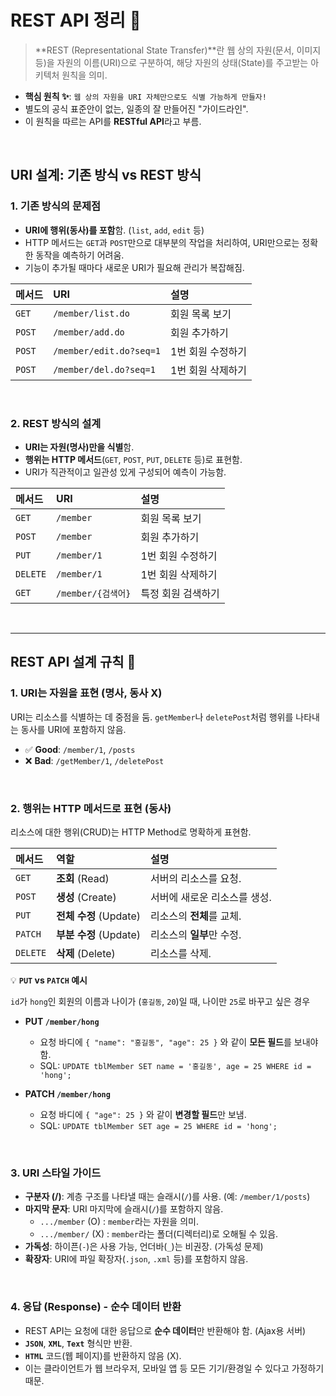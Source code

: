 # REST API 정리 📝

> **REST (Representational State Transfer)**란 웹 상의 자원(문서, 이미지 등)을 자원의 이름(URI)으로 구분하여, 해당 자원의 상태(State)를 주고받는 아키텍처 원칙을 의미.

- **핵심 원칙 ✨**: `웹 상의 자원을 URI 자체만으로도 식별 가능하게 만들자!`
- 별도의 공식 표준안이 없는, 일종의 잘 만들어진 "가이드라인".
- 이 원칙을 따르는 API를 **RESTful API**라고 부름.

<br>

## URI 설계: 기존 방식 vs REST 방식

### 1. 기존 방식의 문제점

- **URI에 행위(동사)를 포함**함. (`list`, `add`, `edit` 등)
- HTTP 메서드는 `GET`과 `POST`만으로 대부분의 작업을 처리하여, URI만으로는 정확한 동작을 예측하기 어려움.
- 기능이 추가될 때마다 새로운 URI가 필요해 관리가 복잡해짐.

| 메서드 | URI | 설명 |
| :---- | :--- | :--- |
| `GET` | `/member/list.do` | 회원 목록 보기 |
| `POST` | `/member/add.do` | 회원 추가하기 |
| `POST` | `/member/edit.do?seq=1` | 1번 회원 수정하기 |
| `POST` | `/member/del.do?seq=1` | 1번 회원 삭제하기 |

<br>

### 2. REST 방식의 설계

- **URI는 자원(명사)만을 식별**함.
- **행위는 HTTP 메서드**(`GET`, `POST`, `PUT`, `DELETE` 등)로 표현함.
- URI가 직관적이고 일관성 있게 구성되어 예측이 가능함.

| 메서드 | URI | 설명 |
| :---- | :--- | :--- |
| `GET` | `/member` | 회원 목록 보기 |
| `POST` | `/member` | 회원 추가하기 |
| `PUT` | `/member/1` | 1번 회원 수정하기 |
| `DELETE` | `/member/1` | 1번 회원 삭제하기 |
| `GET` | `/member/{검색어}` | 특정 회원 검색하기 |

<br>

---

## REST API 설계 규칙 📜

### 1. URI는 자원을 표현 (명사, 동사 X)

URI는 리소스를 식별하는 데 중점을 둠. `getMember`나 `deletePost`처럼 행위를 나타내는 동사를 URI에 포함하지 않음.

- ✅ **Good**: `/member/1`, `/posts`
- ❌ **Bad**: `/getMember/1`, `/deletePost`

<br>

### 2. 행위는 HTTP 메서드로 표현 (동사)

리소스에 대한 행위(CRUD)는 HTTP Method로 명확하게 표현함.

| 메서드 | 역할 | 설명 |
| :---- | :--- | :--- |
| `GET` | **조회** (Read) | 서버의 리소스를 요청. |
| `POST` | **생성** (Create) | 서버에 새로운 리소스를 생성. |
| `PUT` | **전체 수정** (Update) | 리소스의 **전체**를 교체. |
| `PATCH` | **부분 수정** (Update) | 리소스의 **일부**만 수정. |
| `DELETE` | **삭제** (Delete) | 리소스를 삭제. |

💡 **`PUT` vs `PATCH` 예시**

`id`가 `hong`인 회원의 이름과 나이가 (`홍길동`, `20`)일 때, 나이만 `25`로 바꾸고 싶은 경우

- **PUT `/member/hong`**
  - 요청 바디에 `{ "name": "홍길동", "age": 25 }` 와 같이 **모든 필드**를 보내야 함.
  - SQL: `UPDATE tblMember SET name = '홍길동', age = 25 WHERE id = 'hong';`

- **PATCH `/member/hong`**
  - 요청 바디에 `{ "age": 25 }` 와 같이 **변경할 필드**만 보냄.
  - SQL: `UPDATE tblMember SET age = 25 WHERE id = 'hong';`

<br>

### 3. URI 스타일 가이드

- **구분자 (/)**: 계층 구조를 나타낼 때는 슬래시(`/`)를 사용. (예: `/member/1/posts`)
- **마지막 문자**: URI 마지막에 슬래시(`/`)를 포함하지 않음.
  - `.../member` (O) : `member`라는 자원을 의미.
  - `.../member/` (X) : `member`라는 폴더(디렉터리)로 오해될 수 있음.
- **가독성**: 하이픈(`-`)은 사용 가능, 언더바(`_`)는 비권장. (가독성 문제)
- **확장자**: URI에 파일 확장자(`.json`, `.xml` 등)를 포함하지 않음.

<br>

### 4. 응답 (Response) - 순수 데이터 반환

- REST API는 요청에 대한 응답으로 **순수 데이터**만 반환해야 함. (Ajax용 서버)
- **`JSON`**, **`XML`**, **`Text`** 형식만 반환.
- **`HTML`** 코드(웹 페이지)를 반환하지 않음 (X).
- 이는 클라이언트가 웹 브라우저, 모바일 앱 등 모든 기기/환경일 수 있다고 가정하기 때문.
